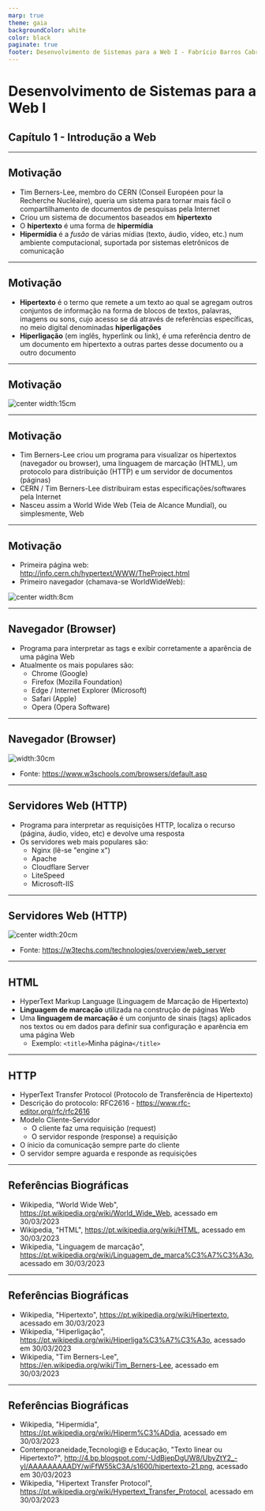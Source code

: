 ```yaml
---
marp: true
theme: gaia
backgroundColor: white
color: black
paginate: true
footer: Desenvolvimento de Sistemas para a Web I - Fabrício Barros Cabral <<fabricio.cabral@ead.ifpe.edu.br>>
---
```

<style>
img[alt~="center"] {
    display: block;
    margin: 0 auto;
}
</style>

<!-- _paginate: false -->
# **Desenvolvimento de Sistemas para a Web I**

## Capítulo 1 - Introdução a Web

---

## Motivação

- Tim Berners-Lee, membro do CERN (Conseil Européen pour la Recherche Nucléaire), queria um sistema para tornar mais fácil o compartilhamento de documentos de pesquisas pela Internet
- Criou um sistema de documentos baseados em **hipertexto**
- O **hipertexto** é uma forma de **hipermídia**
- **Hipermídia** é a *fusão* de várias mídias (texto, áudio, vídeo, etc.) num ambiente computacional, suportada por sistemas eletrônicos de comunicação

---

## Motivação

- **Hipertexto** é o termo que remete a um texto ao qual se agregam outros conjuntos de informação na forma de blocos de textos, palavras, imagens ou sons, cujo acesso se dá através de referências específicas, no meio digital denominadas **hiperligações**
- **Hiperligação** (em inglês, hyperlink ou link), é uma referência dentro de um documento em hipertexto a outras partes desse documento ou a outro documento

---

## Motivação

![center width:15cm](imagens/hipertexto.png)

---

## Motivação

- Tim Berners-Lee criou um programa para visualizar os hipertextos (navegador ou browser), uma linguagem de marcação (HTML), um protocolo para distribuição (HTTP) e um servidor de documentos (páginas)
- CERN / Tim Berners-Lee distribuiram estas especificações/softwares pela Internet
- Nasceu assim a World Wide Web (Teia de Alcance Mundial), ou simplesmente, Web

---

## Motivação

- Primeira página web: http://info.cern.ch/hypertext/WWW/TheProject.html
- Primeiro navegador (chamava-se WorldWideWeb):

![center width:8cm](imagens/world-wide-web-browser.png)

---

## Navegador (Browser)

- Programa para interpretar as tags e exibir corretamente a aparência de uma página Web
- Atualmente os mais populares são:
  - Chrome (Google)
  - Firefox (Mozilla Foundation)
  - Edge / Internet Explorer (Microsoft)
  - Safari (Apple)
  - Opera (Opera Software)

---

## Navegador (Browser)

![width:30cm](imagens/most-popular-browsers.png)

- Fonte: https://www.w3schools.com/browsers/default.asp

---

## Servidores Web (HTTP)

- Programa para interpretar as requisições HTTP, localiza o recurso (página, áudio, vídeo, etc) e devolve uma resposta
- Os servidores web mais populares são:
  - Nginx (lê-se "engine x")
  - Apache
  - Cloudflare Server
  - LiteSpeed
  - Microsoft-IIS

---

## Servidores Web (HTTP)

![center width:20cm](imagens/most-popular-servers.png)

- Fonte: https://w3techs.com/technologies/overview/web_server

---

## HTML

- HyperText Markup Language (Linguagem de Marcação de Hipertexto)
- **Linguagem de marcação** utilizada na construção de páginas Web
- Uma **linguagem de marcação** é um conjunto de sinais (tags) aplicados nos textos ou em dados para definir sua configuração e aparência em uma página Web
  - Exemplo: `<title>`Minha página`</title>`

---

## HTTP

- HyperText Transfer Protocol (Protocolo de Transferência de Hipertexto)
- Descrição do protocolo: RFC2616 - https://www.rfc-editor.org/rfc/rfc2616
- Modelo Cliente-Servidor
  - O cliente faz uma requisição (request)
  - O servidor responde (response) a requisição
- O ínicio da comunicação sempre parte do cliente
- O servidor sempre aguarda e responde as requisições

---

## Referências Biográficas

- Wikipedia, "World Wide Web", https://pt.wikipedia.org/wiki/World_Wide_Web, acessado em 30/03/2023
- Wikipedia, "HTML", https://pt.wikipedia.org/wiki/HTML, acessado em 30/03/2023
- Wikipedia, "Linguagem de marcação", https://pt.wikipedia.org/wiki/Linguagem_de_marca%C3%A7%C3%A3o, acessado em 30/03/2023

---

## Referências Biográficas

- Wikipedia, "Hipertexto", https://pt.wikipedia.org/wiki/Hipertexto, acessado em 30/03/2023
- Wikipedia, "Hiperligação", https://pt.wikipedia.org/wiki/Hiperliga%C3%A7%C3%A3o, acessado em 30/03/2023
- Wikipedia, "Tim Berners-Lee", https://en.wikipedia.org/wiki/Tim_Berners-Lee, acessado em 30/03/2023

---

## Referências Biográficas

- Wikipedia, "Hipermídia", https://pt.wikipedia.org/wiki/Hiperm%C3%ADdia, acessado em 30/03/2023
- Contemporaneidade,Tecnologi@ e Educação, "Texto linear ou Hipertexto?", http://4.bp.blogspot.com/-UdBjepDgUW8/UbyZtY2_-yI/AAAAAAAAADY/wiFfW55kC3A/s1600/hipertexto-21.png, acessado em 30/03/2023
- Wikipedia, "Hipertext Transfer Protocol", https://pt.wikipedia.org/wiki/Hypertext_Transfer_Protocol, acessado em 30/03/2023
